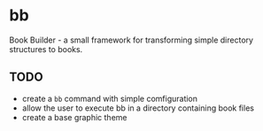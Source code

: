 # bb

Book Builder - a small framework for transforming simple directory structures to books.

## TODO

- create a ```bb``` command with simple comfiguration
- allow the user to execute bb in a directory containing book files
- create a base graphic theme
